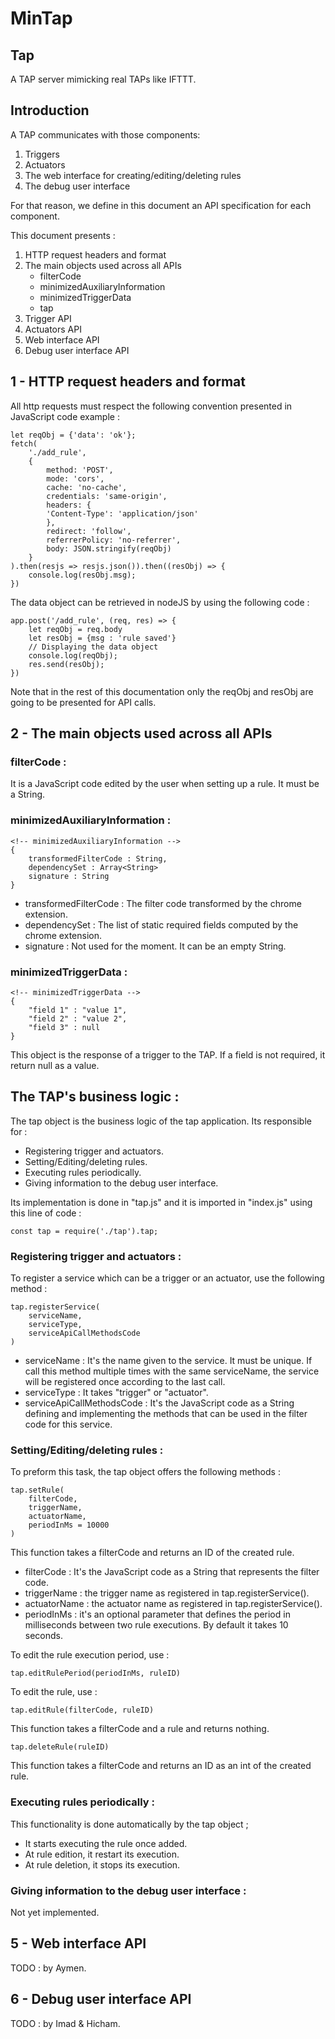 # MinTap

## Tap

A TAP server mimicking real TAPs like IFTTT.

## Introduction

A TAP communicates with those components:
1. Triggers
2. Actuators
3. The web interface for creating/editing/deleting rules
4. The debug user interface

For that reason, we define in this document an API specification for each component.

This document presents :
1. HTTP request headers and format
2. The main objects used across all APIs
    - filterCode
    - minimizedAuxiliaryInformation
    - minimizedTriggerData
    - tap
3. Trigger API
4. Actuators API
5. Web interface API
6. Debug user interface API

## 1 - HTTP request headers and format

All http requests must respect the following convention presented in JavaScript code example :

    let reqObj = {'data': 'ok'};
    fetch(
        './add_rule',
        {
            method: 'POST',
            mode: 'cors',
            cache: 'no-cache',
            credentials: 'same-origin',
            headers: {
            'Content-Type': 'application/json'
            },
            redirect: 'follow',
            referrerPolicy: 'no-referrer',
            body: JSON.stringify(reqObj)
        }
    ).then(resjs => resjs.json()).then((resObj) => {
        console.log(resObj.msg);
    })

The data object can be retrieved in nodeJS by using the following code :

    app.post('/add_rule', (req, res) => {
        let reqObj = req.body
        let resObj = {msg : 'rule saved'}
        // Displaying the data object
        console.log(reqObj);
        res.send(resObj);
    })

Note that in the rest of this documentation only the reqObj and resObj are going to be presented for API calls.

## 2 - The main objects used across all APIs

### filterCode :

It is a JavaScript code edited by the user when setting up a rule. It must be a String.

### minimizedAuxiliaryInformation :

    <!-- minimizedAuxiliaryInformation -->
    {
        transformedFilterCode : String,
        dependencySet : Array<String>
        signature : String
    }

- transformedFilterCode : The filter code transformed by the chrome extension.
- dependencySet : The list of static required fields computed by the chrome extension.
- signature : Not used for the moment. It can be an empty String.

### minimizedTriggerData :

    <!-- minimizedTriggerData -->
    {
        "field 1" : "value 1",
        "field 2" : "value 2",
        "field 3" : null
    }

This object is the response of a trigger to the TAP. If a field is not required, it return null as a value.

## The TAP's business logic  :

The tap object is the business logic of the tap application. Its responsible for :
- Registering trigger and actuators.
- Setting/Editing/deleting rules.
- Executing rules periodically.
- Giving information to the debug user interface.

Its implementation is done in "tap.js" and it is imported in "index.js" using this line of code :

    const tap = require('./tap').tap;

### Registering trigger and actuators :

To register a service which can be a trigger or an actuator, use the following method :

    tap.registerService(
        serviceName,
        serviceType,
        serviceApiCallMethodsCode
    )

* serviceName : It's the name given to the service. It must be unique. If call this method multiple times with the same serviceName, the service will be registered once according to the last call.
* serviceType : It takes "trigger" or "actuator".
* serviceApiCallMethodsCode : It's the JavaScript code as a String defining and implementing the methods that can be used in the filter code for this service.

### Setting/Editing/deleting rules :

To preform this task, the tap object offers the following methods :

    tap.setRule(
        filterCode,
        triggerName,
        actuatorName,
        periodInMs = 10000
    )

This function takes a filterCode and returns an ID of the created rule.

* filterCode : It's the JavaScript code as a String that represents the filter code.
* triggerName : the trigger name as registered in tap.registerService().
* actuatorName : the actuator name as registered in tap.registerService().
* periodInMs : it's an optional parameter that defines the period in milliseconds between two rule executions. By default it takes 10 seconds.

To edit the rule execution period, use :

    tap.editRulePeriod(periodInMs, ruleID)

To edit the rule, use :

    tap.editRule(filterCode, ruleID)

This function takes a filterCode and a rule and returns nothing.

    tap.deleteRule(ruleID)

This function takes a filterCode and returns an ID as an int of the created rule.

### Executing rules periodically :

This functionality  is done automatically by the tap object ;
- It starts executing the rule once added.
- At rule edition, it restart its execution.
- At rule deletion, it stops its execution.

### Giving information to the debug user interface :

Not yet implemented.

## 5 - Web interface API

TODO : by Aymen.

## 6 - Debug user interface API

TODO : by Imad & Hicham.